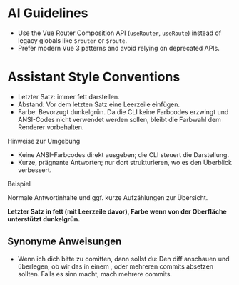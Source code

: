 # AI Guidelines

- Use the Vue Router Composition API (`useRouter`, `useRoute`) instead of legacy globals like `$router` or `$route`.
- Prefer modern Vue 3 patterns and avoid relying on deprecated APIs.

# Assistant Style Conventions

- Letzter Satz: immer fett darstellen.
- Abstand: Vor dem letzten Satz eine Leerzeile einfügen.
- Farbe: Bevorzugt dunkelgrün. Da die CLI keine Farbcodes erzwingt und ANSI-Codes nicht verwendet werden sollen, bleibt die Farbwahl dem Renderer vorbehalten.

Hinweise zur Umgebung

- Keine ANSI-Farbcodes direkt ausgeben; die CLI steuert die Darstellung.
- Kurze, prägnante Antworten; nur dort strukturieren, wo es den Überblick verbessert.

Beispiel

Normale Antwortinhalte und ggf. kurze Aufzählungen zur Übersicht.

**Letzter Satz in fett (mit Leerzeile davor), Farbe wenn von der Oberfläche unterstützt dunkelgrün.**

## Synonyme Anweisungen

- Wenn ich dich bitte zu comitten, dann sollst du: Den diff anschauen und überlegen, ob wir das in einem , oder mehreren commits absetzen sollten. Falls es sinn macht, mach mehrere commits.
